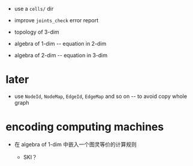 - use a `cells/` dir

- improve `joints_check` error report

- topology of 3-dim

- algebra of 1-dim -- equation in 2-dim
- algebra of 2-dim -- equation in 3-dim

# later

- use `NodeId`, `NodeMap`, `EdgeId`, `EdgeMap` and so on -- to avoid copy whole graph

# encoding computing machines

- 在 algebra of 1-dim 中嵌入一个图灵等价的计算规则

  - SKI？
